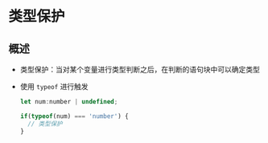 # 类型保护

## 概述

- 类型保护：当对某个变量进行类型判断之后，在判断的语句块中可以确定类型

- 使用 `typeof` 进行触发

  ```js
  let num:number | undefined;

  if(typeof(num) === 'number') {
    // 类型保护
  }
  ```
